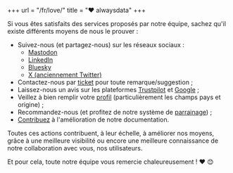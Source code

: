 +++
url = "/fr/love/"
title = "❤️ alwaysdata"
+++

Si vous êtes satisfaits des services proposés par notre équipe, sachez qu'il existe différents moyens de nous le prouver :

* Suivez-nous (et partagez-nous) sur les réseaux sociaux :
  * [Mastodon](https://mastodon.social/@alwaysdata)
  * [LinkedIn](https://www.linkedin.com/company/alwaysdata/)
  * [Bluesky](https://bsky.app/profile/alwaysdata.bsky.social)
  * [X (anciennement Twitter)](https://x.com/alwaysdata)
* Contactez-nous par [ticket](https://admin.alwaysdata.com/support/) pour toute remarque/suggestion ;
* Laissez-nous un avis sur les plateformes [Trustpilot](https://fr.trustpilot.com/evaluate/alwaysdata.com) et [Google](https://g.page/r/CdUxURUC1V4SEB0/review) ;
* Veillez à bien remplir votre [profil](https://admin.alwaysdata.com/admin/details/) (particulièrement les champs pays et origine) ;
* Recommandez-nous (et profitez de notre système de [parrainage](accounts/billing/sponsorship)) ;
* [Contribuez](https://github.com/alwaysdata/documentation/) à l'amélioration de notre documentation.

Toutes ces actions contribuent, à leur échelle, à améliorer nos moyens, grâce à une meilleure visibilité ou encore une meilleure connaissance de notre collaboration avec vous, nos utilisateurs.

Et pour cela, toute notre équipe vous remercie chaleureusement ! ❤️ &#x1F60A;
